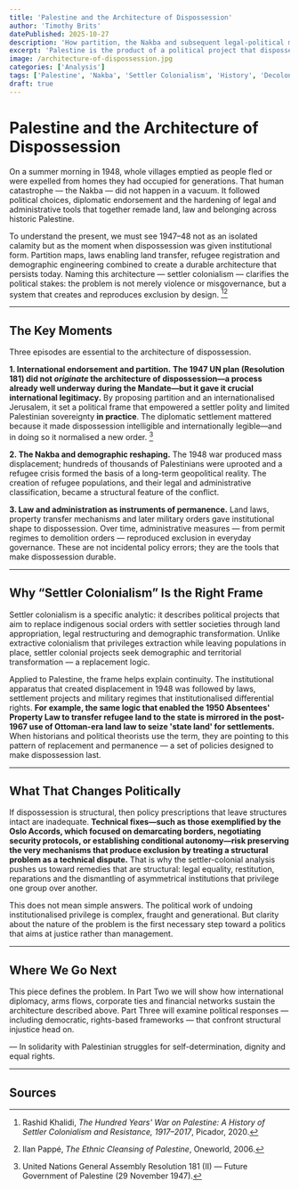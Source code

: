 ```yaml
---
title: 'Palestine and the Architecture of Dispossession'
author: 'Timothy Brits'
datePublished: 2025-10-27
description: 'How partition, the Nakba and subsequent legal-political measures created a durable system of dispossession — and why understanding settler colonialism is necessary to make sense of the present.'
excerpt: 'Palestine is the product of a political project that dispossessed its people, remapped its land and normalised legal asymmetries. This piece traces the architecture of that dispossession and explains why naming the operation matters for justice.'
image: /architecture-of-dispossession.jpg
categories: ['Analysis']
tags: ['Palestine', 'Nakba', 'Settler Colonialism', 'History', 'Decolonisation']
draft: true
---
```


# Palestine and the Architecture of Dispossession

On a summer morning in 1948, whole villages emptied as people fled or were expelled from homes they had occupied for generations. That human catastrophe — the Nakba — did not happen in a vacuum. It followed political choices, diplomatic endorsement and the hardening of legal and administrative tools that together remade land, law and belonging across historic Palestine.

To understand the present, we must see 1947–48 not as an isolated calamity but as the moment when dispossession was given institutional form. Partition maps, laws enabling land transfer, refugee registration and demographic engineering combined to create a durable architecture that persists today. Naming this architecture — settler colonialism — clarifies the political stakes: the problem is not merely violence or misgovernance, but a system that creates and reproduces exclusion by design. [^1][^2]

---

## The Key Moments

Three episodes are essential to the architecture of dispossession.

**1. International endorsement and partition.** **The 1947 UN plan (Resolution 181) did not _originate_ the architecture of dispossession—a process already well underway during the Mandate—but it gave it crucial international legitimacy.** By proposing partition and an internationalised Jerusalem, it set a political frame that empowered a settler polity and limited Palestinian sovereignty **in practice**. The diplomatic settlement mattered because it made dispossession intelligible and internationally legible—and in doing so it normalised a new order. [^3]

**2. The Nakba and demographic reshaping.** The 1948 war produced mass displacement; hundreds of thousands of Palestinians were uprooted and a refugee crisis formed the basis of a long-term geopolitical reality. The creation of refugee populations, and their legal and administrative classification, became a structural feature of the conflict.

**3. Law and administration as instruments of permanence.** Land laws, property transfer mechanisms and later military orders gave institutional shape to dispossession. Over time, administrative measures — from permit regimes to demolition orders — reproduced exclusion in everyday governance. These are not incidental policy errors; they are the tools that make dispossession durable.

---

## Why “Settler Colonialism” Is the Right Frame

Settler colonialism is a specific analytic: it describes political projects that aim to replace indigenous social orders with settler societies through land appropriation, legal restructuring and demographic transformation. Unlike extractive colonialism that privileges extraction while leaving populations in place, settler colonial projects seek demographic and territorial transformation — a replacement logic.

Applied to Palestine, the frame helps explain continuity. The institutional apparatus that created displacement in 1948 was followed by laws, settlement projects and military regimes that institutionalised differential rights. **For example, the same logic that enabled the 1950 Absentees' Property Law to transfer refugee land to the state is mirrored in the post-1967 use of Ottoman-era land law to seize 'state land' for settlements.** When historians and political theorists use the term, they are pointing to this pattern of replacement and permanence — a set of policies designed to make dispossession last.

---

## What That Changes Politically

If dispossession is structural, then policy prescriptions that leave structures intact are inadequate. **Technical fixes—such as those exemplified by the Oslo Accords, which focused on demarcating borders, negotiating security protocols, or establishing conditional autonomy—risk preserving the very mechanisms that produce exclusion by treating a structural problem as a technical dispute.** That is why the settler-colonial analysis pushes us toward remedies that are structural: legal equality, restitution, reparations and the dismantling of asymmetrical institutions that privilege one group over another.

This does not mean simple answers. The political work of undoing institutionalised privilege is complex, fraught and generational. But clarity about the nature of the problem is the first necessary step toward a politics that aims at justice rather than management.

---

## Where We Go Next

This piece defines the problem. In Part Two we will show how international diplomacy, arms flows, corporate ties and financial networks sustain the architecture described above. Part Three will examine political responses — including democratic, rights-based frameworks — that confront structural injustice head on.

— In solidarity with Palestinian struggles for self-determination, dignity and equal rights.

---

## Sources

[^1]: Rashid Khalidi, _The Hundred Years' War on Palestine: A History of Settler Colonialism and Resistance, 1917–2017_, Picador, 2020.

[^2]: Ilan Pappé, _The Ethnic Cleansing of Palestine_, Oneworld, 2006.

[^3]: United Nations General Assembly Resolution 181 (II) — Future Government of Palestine (29 November 1947).
